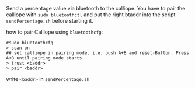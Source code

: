 Send a percentage value via bluetooth to the calliope.
You have to pair the calliope with ```sudo bluetoothctl``` and put the right btaddr into the script ```sendPercentage.sh``` before starting it.  


how to pair Calliope using ```bluetoothcfg```:
```
#sudo bluetoothcfg
> scan on
## set calliope in pairing mode. i.e. push A+B and reset-Button. Press A+B until pairing mode starts.
> trust <baddr>
> pair <baddr>
```

write  ```<baddr>``` in ```sendPercentage.sh```
